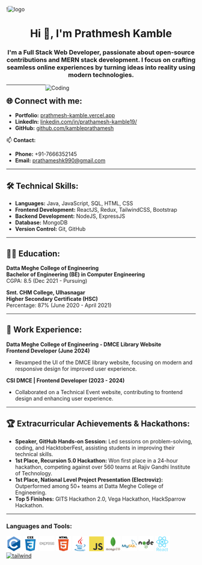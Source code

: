 !![logo](https://github.com/user-attachments/assets/bd26be2c-e493-4dd3-a022-751c6cef082d)


<h1 align="center">Hi 👋, I'm Prathmesh Kamble</h1>
<h3 align="center">I'm a Full Stack Web Developer, passionate about open-source contributions and MERN stack development. I focus on crafting seamless online experiences by turning ideas into reality using modern technologies.</h3>

<img align="right" alt="Coding" width="400px" src="https://raw.githubusercontent.com/hasibul-hasan-shuvo/hasibul-hasan-shuvo/main/images/coding-boy.gif">

---

## 🌐 Connect with me:

- **Portfolio:** [prathmesh-kamble.vercel.app](https://prathmesh-kamble.vercel.app)
- **LinkedIn:** [linkedin.com/in/prathamesh-kamble19/](https://www.linkedin.com/in/prathamesh-kamble19/)
- **GitHub:** [github.com/kambleprathamesh](https://github.com/kambleprathamesh)

📫 **Contact:**
- **Phone:** +91-7666352145
- **Email:** prathameshk990@gmail.com

---

## 🛠️ Technical Skills:

- **Languages:** Java, JavaScript, SQL, HTML, CSS
- **Frontend Development:** ReactJS, Redux, TailwindCSS, Bootstrap
- **Backend Development:** NodeJS, ExpressJS
- **Database:** MongoDB
- **Version Control:** Git, GitHub

---

## 🧑‍🎓 Education:

**Datta Meghe College of Engineering**  
**Bachelor of Engineering (BE) in Computer Engineering**  
CGPA: 8.5 (Dec 2021 - Pursuing)

**Smt. CHM College, Ulhasnagar**  
**Higher Secondary Certificate (HSC)**  
Percentage: 87% (June 2020 - April 2021)

---

## 💼 Work Experience:

**Datta Meghe College of Engineering - DMCE Library Website**  
**Frontend Developer (June 2024)**  
- Revamped the UI of the DMCE library website, focusing on modern and responsive design for improved user experience.

**CSI DMCE | Frontend Developer (2023 - 2024)**  
- Collaborated on a Technical Event website, contributing to frontend design and enhancing user experience.

---

## 🏆 Extracurricular Achievements & Hackathons:

- **Speaker, GitHub Hands-on Session:** Led sessions on problem-solving, coding, and HacktoberFest, assisting students in improving their technical skills.
- **1st Place, Recursion 5.0 Hackathon:** Won first place in a 24-hour hackathon, competing against over 560 teams at Rajiv Gandhi Institute of Technology.
- **1st Place, National Level Project Presentation (Electroviz):** Outperformed among 50+ teams at Datta Meghe College of Engineering.
- **Top 5 Finishes:** GITS Hackathon 2.0, Vega Hackathon, HackSparrow Hackathon.

---


<h3 align="left">Languages and Tools:</h3>
<p align="left">
  <a href="https://www.cprogramming.com/" target="_blank" rel="noreferrer"><img src="https://raw.githubusercontent.com/devicons/devicon/master/icons/c/c-original.svg" alt="c" width="40" height="40" /></a>
  <a href="https://www.w3schools.com/css/" target="_blank" rel="noreferrer"><img src="https://raw.githubusercontent.com/devicons/devicon/master/icons/css3/css3-original-wordmark.svg" alt="css3" width="40" height="40" /></a>
  <a href="https://expressjs.com" target="_blank" rel="noreferrer"><img src="https://raw.githubusercontent.com/devicons/devicon/master/icons/express/express-original-wordmark.svg" alt="express" width="40" height="40" /></a>
  <a href="https://www.w3.org/html/" target="_blank" rel="noreferrer"><img src="https://raw.githubusercontent.com/devicons/devicon/master/icons/html5/html5-original-wordmark.svg" alt="html5" width="40" height="40" /></a>
  <a href="https://www.java.com" target="_blank" rel="noreferrer"><img src="https://raw.githubusercontent.com/devicons/devicon/master/icons/java/java-original.svg" alt="java" width="40" height="40" /></a>
  <a href="https://developer.mozilla.org/en-US/docs/Web/JavaScript" target="_blank" rel="noreferrer"><img src="https://raw.githubusercontent.com/devicons/devicon/master/icons/javascript/javascript-original.svg" alt="javascript" width="40" height="40" /></a>
  <a href="https://www.mongodb.com/" target="_blank" rel="noreferrer"><img src="https://raw.githubusercontent.com/devicons/devicon/master/icons/mongodb/mongodb-original-wordmark.svg" alt="mongodb" width="40" height="40" /></a>
  <a href="https://www.mysql.com/" target="_blank" rel="noreferrer"><img src="https://raw.githubusercontent.com/devicons/devicon/master/icons/mysql/mysql-original-wordmark.svg" alt="mysql" width="40" height="40" /></a>
  <a href="https://nodejs.org" target="_blank" rel="noreferrer"><img src="https://raw.githubusercontent.com/devicons/devicon/master/icons/nodejs/nodejs-original-wordmark.svg" alt="nodejs" width="40" height="40" /></a>
  <a href="https://reactjs.org/" target="_blank" rel="noreferrer"><img src="https://raw.githubusercontent.com/devicons/devicon/master/icons/react/react-original-wordmark.svg" alt="react" width="40" height="40" /></a>
  <a href="https://tailwindcss.com/" target="_blank" rel="noreferrer"><img src="https://www.vectorlogo.zone/logos/tailwindcss/tailwindcss-icon.svg" alt="tailwind" width="40" height="40" /></a>
</p>
